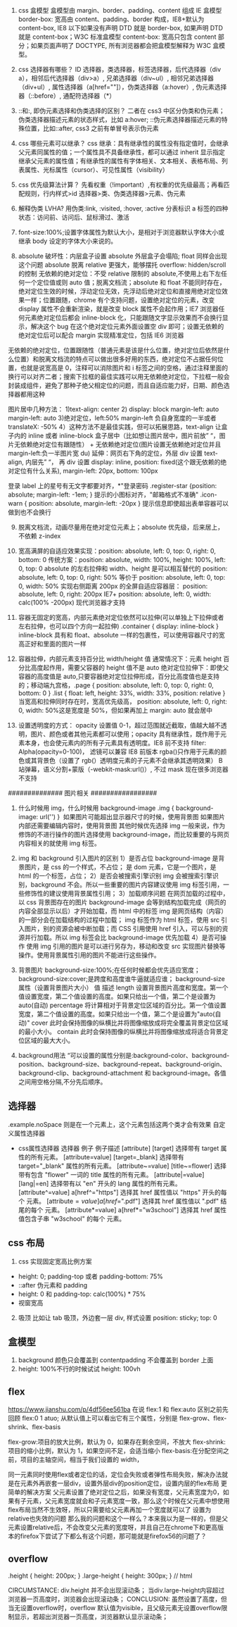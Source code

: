 <!--
 * @Author: your name
 * @Date: 2022-03-08 14:13:46
 * @LastEditTime: 2022-06-01 17:57:58
 * @LastEditors: yuzihan yuzihanyuzihan@163.com
 * @Description: 打开koroFileHeader查看配置 进行设置: https://github.com/OBKoro1/koro1FileHeader/wiki/%E9%85%8D%E7%BD%AE
 * @FilePath: /fe_interview/css/css题库.md
-->

1. css 盒模型
   盒模型由 margin、border、padding、content 组成
   IE 盒模型 border-box: 宽高由 content、padding、border 构成，IE8+默认为 content-box, IE8 以下如果没有声明 DTD 就是 border-box, 如果声明 DTD 就是 content-box；W3C 标准盒模型 content-box: 宽高只包含 content 部分；如果页面声明了 DOCTYPE, 所有浏览器都会把盒模型解释为 W3C 盒模型。

2. css 选择器有哪些？
   ID 选择器，类选择器，标签选择器，后代选择器（div a），相邻后代选择器（div>a）, 兄弟选择器（div~ul）, 相邻兄弟选择器（div+ul）, 属性选择器（a[href=""]），伪类选择器（a:hover）, 伪元素选择器（::before）, 通配符选择器（\*）

3. ::和:, 即伪元素选择和伪类选择的区别？
   二者在 css3 中区分伪类和伪元素；伪类选择器描述元素的状态样式，比如 a:hover; ::伪元素选择器描述元素的特殊位置，比如::after, css3 之前有单冒号表示伪元素

4. css 哪些元素可以继承？
   css 继承：具有继承性的属性没有指定值时，会继承父元素同属性的值；一个属性具不具备继承性，都可以通过 inherit 显示指定继承父元素的属性值；有继承性的属性有字体相关、文本相关、表格布局、列表属性、光标属性（cursor）、可见性属性（visibility）

5. css 优先级算法计算？
   先看权重（!important）,有权重的优先级最高；再看匹配规则，行内样式>id 选择器>类、伪类选择器>元素、伪元素

6. 解释伪类 LVHA?
   用伪类:link, :visited, :hover, :active 分表标识 a 标签的四种状态：访问前、访问后、鼠标滑过、激活

7. font-size:100%;设置字体属性为默认大小，是相对于浏览器默认字体大小或继承 body 设定的字体大小来说的。

8. absolute 破坏性：内层盒子设置 absolute 外层盒子会塌陷; float 同样会出现这个问题
   absolute 脱离 relative 更强大，能够摆托 overflow: hidden/scroll 的控制
   无依赖的绝对定位：不受 relative 限制的 absolute,不使用上右下左任何一个定位值或则 auto 值；脱离文档流；absolute 和 float 不能同时存在，绝对定位生效的时候，浮动定位无效，先浮动后绝对定位和直接用绝对定位效果一样；位置跟随，chrome 有个支持问题，设置绝对定位的元素，改变 display 属性不会重新渲染，就是改变 block 属性不会起作用；IE7 浏览器任何元素绝对定位后都会 inline-block 化，只能跟随文字显示效果而不会换行显示，解决这个 bug 在这个绝对定位元素外面设置空 div 即可；设置无依赖的绝对定位后可以配合 margin 实现精准定位，包括 IE6 浏览器

无依赖的绝对定位，位置跟随性（普通元素是该是什么位置，绝对定位后依然是什么位置）和脱离文档流的特点可以做出很多好用的东西，绝对定位不占据任何位置，也就是说宽高是 0，注释<!-- -->可以消除图片和 i 标签之间的空格，通过注释里面的换行可以对齐二者；搜索下拉框的最佳实践可以用无依赖绝对定位，下拉框一般会封装成组件，避免了那种子绝父相定位的问题，而且自适应能力好，日期、颜色选择器都用这种

图片居中几种方法： 1)text-align: center 2) display: block margin-left: auto margin-left: auto 3)绝对定位，left:50% margin-left 负自身宽度的一半或者 translateX: -50% 4）这种方法不是最佳实践，但可以拓展思路，text-align 让盒子内的 inline 或者 inline-block 盒子居中（比如想让图片居中，图片前放”&nbsp;“，图片无依赖绝对定位有跟随性） + 无依赖绝对定位(图片设置无依赖绝对定位并且 margin-left:负一半图片宽 du) 延伸：网页右下角的定位，外层 div 设置 text-align, 内层先”&nbsp;“， 再 div 设置 display: inline, position: fixed(这个跟无依赖的绝对定位有什么关系), margin-left: 20px, bottom: 100px

登录 label 上的星号有无文字都要对齐，<label><span class="register-star">\*</span>"登录密码</label> .register-star {position: absolute; margin-left: -1em; }
提示的小图标对齐，<span><i class="icon-warn"></i>"邮箱格式不准确"</span> .icon-warn {
position: absolute, margin-left: -20px
}
提示信息即使超出表单容器可以做到也不会换行

9. 脱离文档流，动画尽量用在绝对定位元素上；absolute 优先级，后来居上，不依赖 z-index

10. 宽高满屏的自适应效果实现：position: absolute, left: 0, top: 0, right: 0, bottom: 0
    传统方案：position: absolute, width: 100%, height: 100%, left: 0, top: 0
    absolute 的左右拉伸和 width、height 是可以相互替代的
    position: absolute, left: 0, top: 0, right: 50% 等价于 position: absolute, left: 0, top: 0, width: 50%
    实现右侧距离 200px 的全屏自适应容器层：
    position: absolute, left: 0, right: 200px IE7+
    position: absolute, left: 0, width: calc(100% -200px) 现代浏览器才支持

11. 容器无固定的宽高，内部元素绝对定位依然可以拉伸(可以单独上下拉伸或者左右拉伸，也可以四个方向一起拉伸)
    .container { display: inline-block } inline-block 具有和 float、absolute 一样的包裹性，可以使用容器尺寸的宽高正好和里面的图片一样

12. 容器拉伸，内部元素支持百分比 width/height 值
    通常情况下：元素 height 百分比高度起作用，需要父容器的 height 值不是 auto
    绝对定位拉伸下：即使父容器的高度值是 auto,只要容器绝对定位拉伸形成，百分比高度值也是支持的；移动端九宫格，.page { position: absolute, left: 0, top: 0, right: 0, bottom: 0 }
    .list { float: left, height: 33%, width: 33%, position: relative }
    当宽高和拉伸同时存在时，宽高优先级高， position: absolute, left: 0, right: 0, width: 50%这是宽度是 50%，但如果再加上 margin: auto 就会居中

13. 设置透明度的方式：
    opacity 设置值 0-1，超过范围就近截取，值越大越不透明，图片、颜色或者其他元素都可以使用；opacity 具有继承性，既作用于元素本身，也会使元素内的所有子元素具有透明度。IE8 前不支持
    filter: Alpha(opacity=0-100)， 滤镜可以兼容 IE8 前版本
    rgba()只作用于元素的颜色或其背景色（设置了 rgb(）透明度元素的子元素不会继承其透明效果）
    B 站弹幕，语义分割+蒙版（-webkit-mask:url()）, 不过 mask 现在很多浏览器不支持

############## 图片相关 #################

1. 什么时候用 img，什么时候用 background-image
   .img {
   background-image: url('')
   }
   <img src="" />
   如果图片可能超出显示器尺寸的时候，使用背景图
   如果图片内部还需要编辑内容时，使用背景图
   其他时候优先选择 img
   一般来说，作为修饰的不进行操作的图片选择使用 background-image，而比较重要的与网页内容相关的就使用 img 标签。

2. img 和 background 引入图片的区别
   1）是否占位
   background-image 是背景图片，是 css 的一个样式，不占位；
   <img />是 dom 元素，它是一个图片，是 html 的一个标签，占位；
   2）是否会被搜索引擎识别
   img 会被搜索引擎识别，background 不会。所以一些重要的图片内容建议使用 img 标签引用，一些修饰性的建议使用背景属性引用；
   3）加载顺序问题
   在网页加载的过程中，以 css 背景图存在的图片 background-image 会等到结构加载完成（网页的内容全部显示以后）才开始加载，而 html 中的标签 img 是网页结构（内容）的一部分会在加载结构的过程中加载；
   img 标签作为 html 标签，使用 src 引入图片，别的资源会被中断加载；而 CSS 引用使用 href 引入，可以与别的资源并行加载。所以 img 标签会比 background-image 优先加载
   4）是否可操作
   使用 img 引用的图片是可以进行另存为，移动和改变 src 实现图片替换等操作。使用背景属性引用的图片不能进行这些操作。
3. 背景图片
 background-size:100%;在任何时候都会优先适应宽度；
 background-size:cover;是跨度和高度谁牛逼就适应谁；
 background-size 属性（设置背景图片大小）
值	描述
length	设置背景图片高度和宽度。第一个值设置宽度，第二个值设置的高度。如果只给出一个值，第二个是设置为auto(自动)
percentage	将计算相对于背景定位区域的百分比。第一个值设置宽度，第二个值设置的高度。如果只给出一个值，第二个是设置为"auto(自动)"
cover	此时会保持图像的纵横比并将图像缩放成将完全覆盖背景定位区域的最小大小。
contain	此时会保持图像的纵横比并将图像缩放成将适合背景定位区域的最大大小。
4. background用法
“可以设置的属性分别是:background-color、background-position、background-size、background-repeat、background-origin、background-clip、background-attachment 和 background-image。各值之间用空格分隔,不分先后顺序。
## 选择器

.example.noSpace 则是在一个元素上，这个元素包括这两个类才会有效果
自定义属性选择器
<style>
.example[data-v-f3f3eg9] {
  color: red;
}
</style>

<template>
  <div class="example" data-v-f3f3eg9>hi</div>
</template>

- css属性选择器
选择器	例子	例子描述
[attribute]	[target]	选择带有 target 属性的所有元素。
[attribute=value]	[target=_blank]	选择带有 target="_blank" 属性的所有元素。
[attribute~=value]	[title~=flower]	选择带有包含 "flower" 一词的 title 属性的所有元素。
[attribute|=value]	[lang|=en]	选择带有以 "en" 开头的 lang 属性的所有元素。
[attribute^=value]	a[href^="https"]	选择其 href 属性值以 "https" 开头的每个 <a> 元素。
[attribute$=value]	a[href$=".pdf"]	选择其 href 属性值以 ".pdf" 结尾的每个 <a> 元素。
[attribute*=value]	a[href*="w3school"]	选择其 href 属性值包含子串 "w3school" 的每个 <a> 元素。

## css 布局

1. css 实现固定宽高比例方案

- height: 0; padding-top 或者 padding-bottom: 75%
- ::after 伪元素和 padding
- height: 0 和 padding-top: calc(100%) \* 75%
- 视窗宽高

2. 吸顶
   比如让 tab 吸顶，外边套一层 div, 样式设置 position: sticky; top: 0

## 盒模型

1. background 颜色只会覆盖到 contentpadding 不会覆盖到 border 上面
2. height: 100%不行的时候试试 height: 100vh

## flex

https://www.jianshu.com/p/4df56ee561ba
在说 flex:1 和 flex:auto 区别之前先回顾 flex:0 1 atuo;
从默认值上可以看出它有三个属性，分别是 flex-grow、flex-shrink、flex-basis

flex-grow:项目的放大比例，默认为 0，如果存在剩余空间，不放大
flex-shrink:项目的缩小比例，默认为 1，如果空间不足，会适当缩小
flex-basis:在分配空间之前，项目的主轴空间，相当于我们设置的 width，

同一元素同时使用flex或者定位的话，定位会失败或者弹性布局失败，解决办法就是在元素外再嵌套一层div，设置外层div的position定位，设置内层的flex布局
更简单的解决方案
父元素设置了绝对定位之后，如果没有宽度，父元素宽度为0，如果有子元素，父元素宽度就会和子元素宽度一致，那么这个时候在父元素中想使用flex布局当然不生效呀，所以只需要给父元素再加一个宽度就可以了
设置为relative也失效的问题
那么我的问题和这个一样么？本来我以为是一样的，但是父元素设置relative后，不会改变父元素的宽度呀，并且自己在chrome下和更高版本的firefox下尝试了下都么有这个问题，那可能就是firefox56的问题了？
## overflow
.height {
    height: 200px;
}
.large-height {
   height: 300px;
}
// html
<div class="height">
  <div class="large-height">
  </div>
</div>
CIRCUMSTANCE:
div.height 并不会出现滚动条；
当div.large-height内容超过浏览器一页高度时，浏览器会出现滚动条；
CONCLUSION: 
虽然设置了高度，但当无设置overflow时，overflow 默认值为visible，且父级元素无设置overflow限制显示，若超出浏览器一页高度，浏览器默认显示滚动条；
